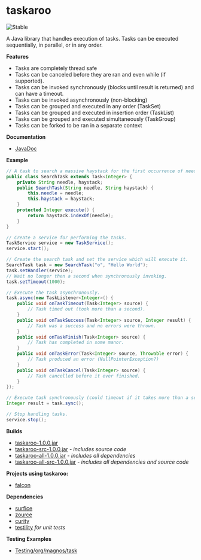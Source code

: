 taskaroo
========

![Stable](http://i4.photobucket.com/albums/y123/Freaklotr4/stage_stable.png)

A Java library that handles execution of tasks. Tasks can be executed sequentially, in parallel, or in any order.

**Features**
- Tasks are completely thread safe
- Tasks can be canceled before they are ran and even while (if supported).
- Tasks can be invoked synchronously (blocks until result is returned) and can have a timeout.
- Tasks can be invoked asynchronously (non-blocking)
- Tasks can be grouped and executed in any order (TaskSet)
- Tasks can be grouped and executed in insertion order (TaskList)
- Tasks can be grouped and executed simultaneously (TaskGroup)
- Tasks can be forked to be ran in a separate context

**Documentation**
- [JavaDoc](http://gh.magnos.org/?r=http://clickermonkey.github.com/taskaroo/)

**Example**

```java
// A task to search a massive haystack for the first occurrence of needle.
public class SearchTask extends Task<Integer> {
    private String needle, haystack;
    public SearchTask(String needle, String haystack) {
        this.needle = needle;
        this.haystack = haystack;
    }
    protected Integer execute() {
        return haystack.indexOf(needle);
    }
}

// Create a service for performing the tasks.
TaskService service = new TaskService();
service.start();

// Create the search task and set the service which will execute it.
SearchTask task = new SearchTask("o", "Hello World");
task.setHandler(service);
// Wait no longer then a second when synchronously invoking.
task.setTimeout(1000);

// Execute the task asynchronously.
task.async(new TaskListener<Integer>() {
    public void onTaskTimeout(Task<Integer> source) {
        // Task timed out (took more than a second).
    }
    public void onTaskSuccess(Task<Integer> source, Integer result) {
        // Task was a success and no errors were thrown.
    }
    public void onTaskFinish(Task<Integer> source) {
        // Task has completed in some manor.
    }
    public void onTaskError(Task<Integer> source, Throwable error) {
        // Task produced an error (NullPointerException?)
    }
    public void onTaskCancel(Task<Integer> source) {
        // Task cancelled before it ever finished.
    }
});

// Execute task synchronously (could timeout if it takes more than a second).
Integer result = task.sync();

// Stop handling tasks.
service.stop();
```

**Builds**
- [taskaroo-1.0.0.jar](http://gh.magnos.org/?r=https://github.com/ClickerMonkey/taskaroo/blob/master/build/taskaroo-1.0.0.jar?raw=true)
- [taskaroo-src-1.0.0.jar](http://gh.magnos.org/?r=https://github.com/ClickerMonkey/taskaroo/blob/master/build/taskaroo-src-1.0.0.jar?raw=true) *- includes source code*
- [taskaroo-all-1.0.0.jar](http://gh.magnos.org/?r=https://github.com/ClickerMonkey/taskaroo/blob/master/build/taskaroo-1.0.0.jar?raw=true) *- includes all dependencies*
- [taskaroo-all-src-1.0.0.jar](http://gh.magnos.org/?r=https://github.com/ClickerMonkey/taskaroo/blob/master/build/taskaroo-src-1.0.0.jar?raw=true) *- includes all dependencies and source code*

**Projects using taskaroo:**
- [falcon](http://gh.magnos.org/?r=https://github.com/ClickerMonkey/falcon)

**Dependencies**
- [surfice](http://gh.magnos.org/?r=https://github.com/ClickerMonkey/surfice)
- [zource](http://gh.magnos.org/?r=https://github.com/ClickerMonkey/zource)
- [curity](http://gh.magnos.org/?r=https://github.com/ClickerMonkey/curity)
- [testility](http://gh.magnos.org/?r=https://github.com/ClickerMonkey/testility) *for unit tests*

**Testing Examples**
- [Testing/org/magnos/task](http://gh.magnos.org/?r=https://github.com/ClickerMonkey/taskaroo/tree/master/Testing/org/magnos/task)
